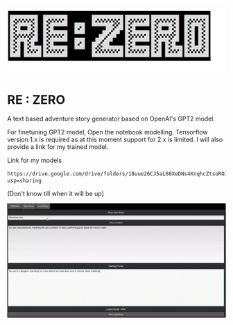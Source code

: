 ![logo_missing!](/zero/images/logo.png)
# RE : ZERO
 A text based adventure story generator based on OpenAI's GPT2 model.

For finetuning GPT2 model, Open the notebook modelling.
Tensorflow version 1.x is required as at this moment support for 2.x is limited.
I will also provide a link for my trained model.

Link for my models
```
https://drive.google.com/drive/folders/18uue26CJ5aL60XeDNs4XnqhcZtsoROJv?usp=sharing
```
(Don't know till when it will be up)


![gif_missing!](/zero/images/re-zero.gif)
